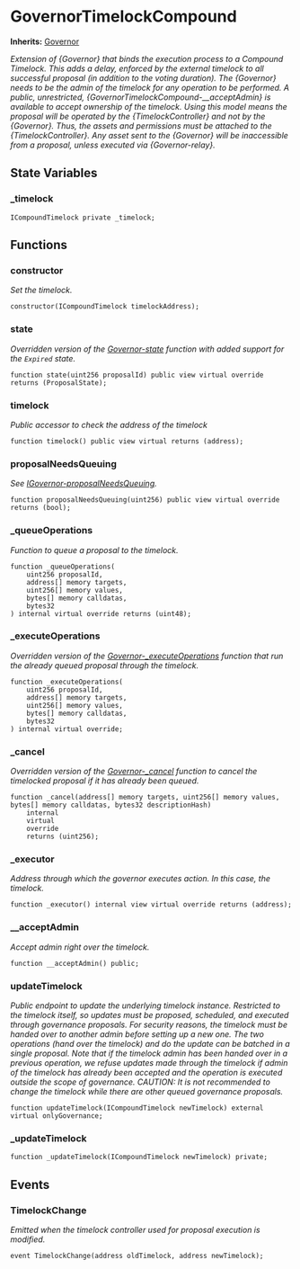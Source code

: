 # GovernorTimelockCompound
**Inherits:**
[Governor](/lib/openzeppelin-contracts/contracts/governance/Governor.sol/abstract.Governor.md)

*Extension of {Governor} that binds the execution process to a Compound Timelock. This adds a delay, enforced by
the external timelock to all successful proposal (in addition to the voting duration). The {Governor} needs to be
the admin of the timelock for any operation to be performed. A public, unrestricted,
{GovernorTimelockCompound-__acceptAdmin} is available to accept ownership of the timelock.
Using this model means the proposal will be operated by the {TimelockController} and not by the {Governor}. Thus,
the assets and permissions must be attached to the {TimelockController}. Any asset sent to the {Governor} will be
inaccessible from a proposal, unless executed via {Governor-relay}.*


## State Variables
### _timelock

```solidity
ICompoundTimelock private _timelock;
```


## Functions
### constructor

*Set the timelock.*


```solidity
constructor(ICompoundTimelock timelockAddress);
```

### state

*Overridden version of the [Governor-state](/lib/openzeppelin-contracts/contracts/governance/extensions/GovernorTimelockControl.sol/abstract.GovernorTimelockControl.md#state) function with added support for the `Expired` state.*


```solidity
function state(uint256 proposalId) public view virtual override returns (ProposalState);
```

### timelock

*Public accessor to check the address of the timelock*


```solidity
function timelock() public view virtual returns (address);
```

### proposalNeedsQueuing

*See [IGovernor-proposalNeedsQueuing](/lib/openzeppelin-contracts/contracts/governance/extensions/GovernorTimelockControl.sol/abstract.GovernorTimelockControl.md#proposalneedsqueuing).*


```solidity
function proposalNeedsQueuing(uint256) public view virtual override returns (bool);
```

### _queueOperations

*Function to queue a proposal to the timelock.*


```solidity
function _queueOperations(
    uint256 proposalId,
    address[] memory targets,
    uint256[] memory values,
    bytes[] memory calldatas,
    bytes32
) internal virtual override returns (uint48);
```

### _executeOperations

*Overridden version of the [Governor-_executeOperations](/lib/openzeppelin-contracts/contracts/governance/extensions/GovernorTimelockControl.sol/abstract.GovernorTimelockControl.md#_executeoperations) function that run the already queued proposal
through the timelock.*


```solidity
function _executeOperations(
    uint256 proposalId,
    address[] memory targets,
    uint256[] memory values,
    bytes[] memory calldatas,
    bytes32
) internal virtual override;
```

### _cancel

*Overridden version of the [Governor-_cancel](/lib/openzeppelin-contracts/contracts/governance/extensions/GovernorTimelockControl.sol/abstract.GovernorTimelockControl.md#_cancel) function to cancel the timelocked proposal if it has already
been queued.*


```solidity
function _cancel(address[] memory targets, uint256[] memory values, bytes[] memory calldatas, bytes32 descriptionHash)
    internal
    virtual
    override
    returns (uint256);
```

### _executor

*Address through which the governor executes action. In this case, the timelock.*


```solidity
function _executor() internal view virtual override returns (address);
```

### __acceptAdmin

*Accept admin right over the timelock.*


```solidity
function __acceptAdmin() public;
```

### updateTimelock

*Public endpoint to update the underlying timelock instance. Restricted to the timelock itself, so updates
must be proposed, scheduled, and executed through governance proposals.
For security reasons, the timelock must be handed over to another admin before setting up a new one. The two
operations (hand over the timelock) and do the update can be batched in a single proposal.
Note that if the timelock admin has been handed over in a previous operation, we refuse updates made through the
timelock if admin of the timelock has already been accepted and the operation is executed outside the scope of
governance.
CAUTION: It is not recommended to change the timelock while there are other queued governance proposals.*


```solidity
function updateTimelock(ICompoundTimelock newTimelock) external virtual onlyGovernance;
```

### _updateTimelock


```solidity
function _updateTimelock(ICompoundTimelock newTimelock) private;
```

## Events
### TimelockChange
*Emitted when the timelock controller used for proposal execution is modified.*


```solidity
event TimelockChange(address oldTimelock, address newTimelock);
```

